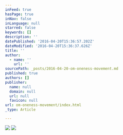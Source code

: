```yaml
---
inFeed: true
hasPage: true
inNav: false
inLanguage: null
starred: false
keywords: []
description: ''
datePublished: '2016-04-20T15:36:57.202Z'
dateModified: '2016-04-20T15:36:37.626Z'
title: ''
author:
  - name: ''
    url: ''
sourcePath: _posts/2016-04-20-om-oneness-movement.md
published: true
authors: []
publisher:
  name: null
  domain: null
  url: null
  favicon: null
url: om-oneness-movement/index.html
_type: Article

---
```

![](https://s3-us-west-2.amazonaws.com/the-grid-img/p/8e8c0985ba951c519cf418b7c130382be5db7512.jpg)
![](https://s3-us-west-2.amazonaws.com/the-grid-img/p/52c6d3e3217265170a8aa240f7206a1c1aeeda6c.jpg)